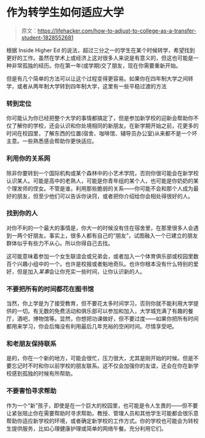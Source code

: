 # 作为转学生如何适应大学

> 原文：<https://lifehacker.com/how-to-adjust-to-college-as-a-transfer-student-1828552681>

根据 Inside Higher Ed 的说法，超过三分之一的学生在某个时候转学，希望找到更好的工作。虽然在学术上或经济上这对很多人来说是有意义的，但这也可能是一种非常孤独的经历。你在第一年(或学期)交了朋友，现在你需要重新开始。



但是有几个简单的方法可以让这个过程变得更容易。如果你在四年制大学之间转学，或者从两年制大学转到四年制大学，这里有一些平稳过渡的方法

### 转到定位

你可能认为你已经把整个大学的事情都搞定了，但是参加新学校的迎新会帮助你不仅了解你的学校，还会认识和你处境相同的新朋友。在新学期开始之前，花更多的时间在校园里，了解东西的位置(宿舍、咖啡馆、辅导员办公室)从来都不是一个坏主意。一些熟悉感会帮助你更快适应。

### 利用你的关系网

除非你要转到一个国际机构或某个森林中的小艺术学院，否则你很可能会在新学校认识某人。可能是高中的老熟人，可能是你青年组的某个人，也可能是你奶奶的某个理发师的侄女。不管是谁，利用那些脆弱的关系——你可能不会和那个人成为最好的朋友，但至少他们可以告诉你诀窍，或者把你介绍给你会相处得很好的人。

### 找到你的人

对你不利的一个最大的事情是，你大一的时候没有住在宿舍里，在那里很多人会遇到一两个好朋友。事实上，很多人都有自己的“朋友”，试图融入一个已建立的朋友群体似乎有些力不从心。所以你得自己去找。

这可能意味着参加一个女生联谊会或兄弟会，或者加入一个体育俱乐部或校园里数百个兴趣小组中的一个。也许是校报或者魁地奇队。也许你根本没有什么特别的爱好，但是加入*某事*会让你充实一些时间，让你认识新的人。

### 不要把所有的时间都花在图书馆

当然，你上学是为了接受教育，但不要花太多时间学习，否则你就不能利用大学提供的一切。有无数的免费活动和俱乐部可以参加和加入，大学城充满了有趣的餐厅，酒吧，博物馆等。显然，你想把功课做好，但不要过度——如果你把所有时间都用来学习，你会后悔没有利用最后几年充裕的空闲时间。尽情享受吧。

### 和老朋友保持联系

是的，你在一个新的地方，可能会很忙，压力很大，尤其是刚开始的时候。但是不要忘记时不时和你以前学校的朋友联系。这不仅会加强你的友谊，还会在你在新学校感到孤独的时候有所帮助。

### 不要害怕寻求帮助

作为一个“新”孩子，即使是在一个巨大的校园里，也可能是令人生畏的——但不要让紧张阻止你在需要帮助时寻求帮助。教授、管理人员和其他学生可能都会很乐意帮助你适应新学校的环境，或者确定新学校的工作方式。你的学校也可能会为转校生提供服务，比如心理健康护理或简单的网络午餐。充分利用它们。